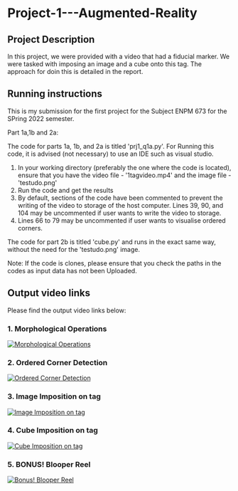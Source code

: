 # Project-1---Augmented-Reality

## Project Description

In this project, we were provided with a video that had a fiducial marker. We were tasked with imposing an image and a cube onto this tag. The approach for doin this is detailed in the report.

## Running instructions

This is my submission for the first project for the Subject ENPM 673 for the SPring 2022 semester.

Part 1a,1b and 2a:

The code for parts 1a, 1b, and 2a is titled 'prj1_q1a.py'. For Running this code, it is advised (not necessary) to use an IDE such as visual studio.

1. In your working directory (preferably the one where the code is located), ensure that you have the video file - '1tagvideo.mp4' and the image file - 'testudo.png'
2. Run the code and get the results
3. By default, sections of the code have been commented to prevent the writing of the video to storage of the host computer. Lines 39, 90, and 104 may be uncommented if user wants to write the video to storage.
4. Lines 66 to 79 may be uncommented if user wants to visualise ordered corners.

The code for part 2b is titled 'cube.py' and runs in the exact same way, without the need for the 'testudo.png' image.

Note: If the code is clones, please ensure that you check the paths in the codes as input data has not been Uploaded.


## Output video links

Please find the output video links below:

### 1. Morphological Operations
[![Morphological Operations](https://img.youtube.com/vi/K2lSg51COJ0/0.jpg)](https://youtu.be/K2lSg51COJ0)

### 2. Ordered Corner Detection
[![Ordered Corner Detection](https://img.youtube.com/vi/vW_rvp5WV1s/0.jpg)](https://youtu.be/vW_rvp5WV1s)

### 3. Image Imposition on tag
[![Image Imposition on tag](https://img.youtube.com/vi/-3TvXzFVbGk/0.jpg)](https://youtu.be/-3TvXzFVbGk)

### 4. Cube Imposition on tag
[![Cube Imposition on tag](https://img.youtube.com/vi/iCmC9NynMJg/0.jpg)](https://youtu.be/iCmC9NynMJg)

### 5. BONUS! Blooper Reel
[![Bonus! Blooper Reel](https://img.youtube.com/vi/cD1I4kXAkUM/0.jpg)](https://youtu.be/cD1I4kXAkUM)
